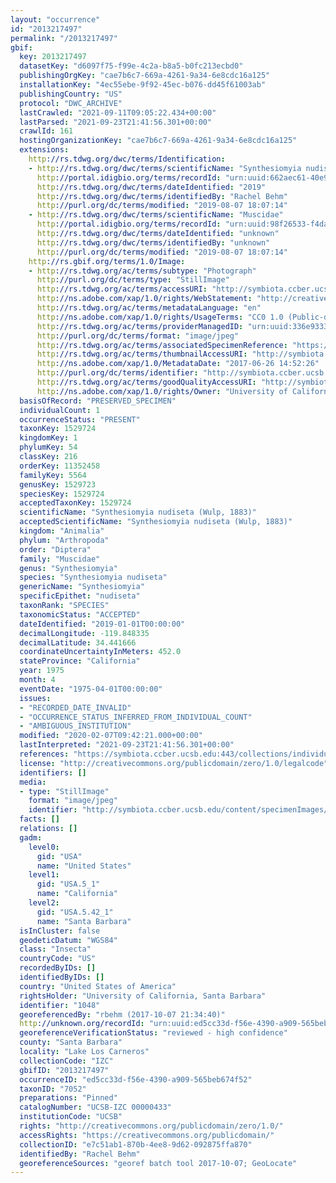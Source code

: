 ```yaml
---
layout: "occurrence"
id: "2013217497"
permalink: "/2013217497"
gbif:
  key: 2013217497
  datasetKey: "d6097f75-f99e-4c2a-b8a5-b0fc213ecbd0"
  publishingOrgKey: "cae7b6c7-669a-4261-9a34-6e8cdc16a125"
  installationKey: "4ec55ebe-9f92-45ec-b076-dd45f61003ab"
  publishingCountry: "US"
  protocol: "DWC_ARCHIVE"
  lastCrawled: "2021-09-11T09:05:22.434+00:00"
  lastParsed: "2021-09-23T21:41:56.301+00:00"
  crawlId: 161
  hostingOrganizationKey: "cae7b6c7-669a-4261-9a34-6e8cdc16a125"
  extensions:
    http://rs.tdwg.org/dwc/terms/Identification:
    - http://rs.tdwg.org/dwc/terms/scientificName: "Synthesiomyia nudiseta"
      http://portal.idigbio.org/terms/recordId: "urn:uuid:662aec61-40e9-450a-82a1-cf7cb333fb73"
      http://rs.tdwg.org/dwc/terms/dateIdentified: "2019"
      http://rs.tdwg.org/dwc/terms/identifiedBy: "Rachel Behm"
      http://purl.org/dc/terms/modified: "2019-08-07 18:07:14"
    - http://rs.tdwg.org/dwc/terms/scientificName: "Muscidae"
      http://portal.idigbio.org/terms/recordId: "urn:uuid:98f26533-f4da-459c-8f91-2bc7eb7ce94d"
      http://rs.tdwg.org/dwc/terms/dateIdentified: "unknown"
      http://rs.tdwg.org/dwc/terms/identifiedBy: "unknown"
      http://purl.org/dc/terms/modified: "2019-08-07 18:07:14"
    http://rs.gbif.org/terms/1.0/Image:
    - http://rs.tdwg.org/ac/terms/subtype: "Photograph"
      http://purl.org/dc/terms/type: "StillImage"
      http://rs.tdwg.org/ac/terms/accessURI: "http://symbiota.ccber.ucsb.edu/content/specimenImages/UCSB_IZC/UCSB-IZC00000/UCSB-IZC_00000433_1498513946_lg.jpg"
      http://ns.adobe.com/xap/1.0/rights/WebStatement: "http://creativecommons.org/publicdomain/zero/1.0/"
      http://rs.tdwg.org/ac/terms/metadataLanguage: "en"
      http://ns.adobe.com/xap/1.0/rights/UsageTerms: "CC0 1.0 (Public-domain)"
      http://rs.tdwg.org/ac/terms/providerManagedID: "urn:uuid:336e9333-3a66-485f-bb59-71bb2b9be11b"
      http://purl.org/dc/terms/format: "image/jpeg"
      http://rs.tdwg.org/ac/terms/associatedSpecimenReference: "https://symbiota.ccber.ucsb.edu:443/collections/individual/index.php?occid=1048"
      http://rs.tdwg.org/ac/terms/thumbnailAccessURI: "http://symbiota.ccber.ucsb.edu/content/specimenImages/UCSB_IZC/UCSB-IZC00000/UCSB-IZC_00000433_1498513946_tn.jpg"
      http://ns.adobe.com/xap/1.0/MetadataDate: "2017-06-26 14:52:26"
      http://purl.org/dc/terms/identifier: "http://symbiota.ccber.ucsb.edu/content/specimenImages/UCSB_IZC/UCSB-IZC00000/UCSB-IZC_00000433_1498513946_lg.jpg"
      http://rs.tdwg.org/ac/terms/goodQualityAccessURI: "http://symbiota.ccber.ucsb.edu/content/specimenImages/UCSB_IZC/UCSB-IZC00000/UCSB-IZC_00000433_1498513946.jpg"
      http://ns.adobe.com/xap/1.0/rights/Owner: "University of California, Santa Barbara"
  basisOfRecord: "PRESERVED_SPECIMEN"
  individualCount: 1
  occurrenceStatus: "PRESENT"
  taxonKey: 1529724
  kingdomKey: 1
  phylumKey: 54
  classKey: 216
  orderKey: 11352458
  familyKey: 5564
  genusKey: 1529723
  speciesKey: 1529724
  acceptedTaxonKey: 1529724
  scientificName: "Synthesiomyia nudiseta (Wulp, 1883)"
  acceptedScientificName: "Synthesiomyia nudiseta (Wulp, 1883)"
  kingdom: "Animalia"
  phylum: "Arthropoda"
  order: "Diptera"
  family: "Muscidae"
  genus: "Synthesiomyia"
  species: "Synthesiomyia nudiseta"
  genericName: "Synthesiomyia"
  specificEpithet: "nudiseta"
  taxonRank: "SPECIES"
  taxonomicStatus: "ACCEPTED"
  dateIdentified: "2019-01-01T00:00:00"
  decimalLongitude: -119.848335
  decimalLatitude: 34.441666
  coordinateUncertaintyInMeters: 452.0
  stateProvince: "California"
  year: 1975
  month: 4
  eventDate: "1975-04-01T00:00:00"
  issues:
  - "RECORDED_DATE_INVALID"
  - "OCCURRENCE_STATUS_INFERRED_FROM_INDIVIDUAL_COUNT"
  - "AMBIGUOUS_INSTITUTION"
  modified: "2020-02-07T09:42:21.000+00:00"
  lastInterpreted: "2021-09-23T21:41:56.301+00:00"
  references: "https://symbiota.ccber.ucsb.edu:443/collections/individual/index.php?occid=1048"
  license: "http://creativecommons.org/publicdomain/zero/1.0/legalcode"
  identifiers: []
  media:
  - type: "StillImage"
    format: "image/jpeg"
    identifier: "http://symbiota.ccber.ucsb.edu/content/specimenImages/UCSB_IZC/UCSB-IZC00000/UCSB-IZC_00000433_1498513946_lg.jpg"
  facts: []
  relations: []
  gadm:
    level0:
      gid: "USA"
      name: "United States"
    level1:
      gid: "USA.5_1"
      name: "California"
    level2:
      gid: "USA.5.42_1"
      name: "Santa Barbara"
  isInCluster: false
  geodeticDatum: "WGS84"
  class: "Insecta"
  countryCode: "US"
  recordedByIDs: []
  identifiedByIDs: []
  country: "United States of America"
  rightsHolder: "University of California, Santa Barbara"
  identifier: "1048"
  georeferencedBy: "rbehm (2017-10-07 21:34:40)"
  http://unknown.org/recordId: "urn:uuid:ed5cc33d-f56e-4390-a909-565beb674f52"
  georeferenceVerificationStatus: "reviewed - high confidence"
  county: "Santa Barbara"
  locality: "Lake Los Carneros"
  collectionCode: "IZC"
  gbifID: "2013217497"
  occurrenceID: "ed5cc33d-f56e-4390-a909-565beb674f52"
  taxonID: "7052"
  preparations: "Pinned"
  catalogNumber: "UCSB-IZC 00000433"
  institutionCode: "UCSB"
  rights: "http://creativecommons.org/publicdomain/zero/1.0/"
  accessRights: "https://creativecommons.org/publicdomain/"
  collectionID: "e7c51ab1-870b-4ee8-9d62-092875ffa870"
  identifiedBy: "Rachel Behm"
  georeferenceSources: "georef batch tool 2017-10-07; GeoLocate"
---
```


